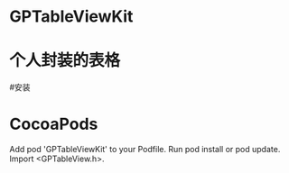 # GPTableViewKit
# 个人封装的表格

#安装
# CocoaPods
Add pod 'GPTableViewKit' to your Podfile.
Run pod install or pod update.
Import <GPTableView.h>.
